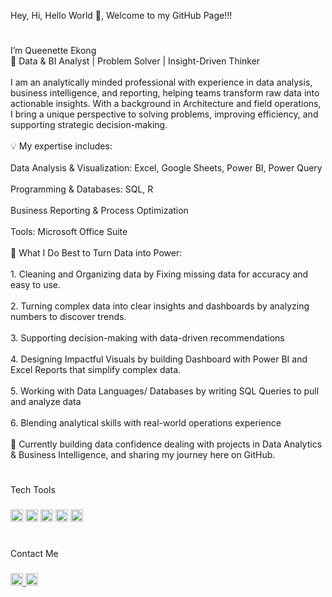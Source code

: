 <p align="left">Hey, Hi, Hello World 👋, Welcome to my GitHub Page!!!</p>

#

###

<p align="left">I’m Queenette Ekong<br>🎯 Data & BI Analyst | Problem Solver | Insight-Driven Thinker<br><br>I am an analytically minded professional with experience in data analysis, business intelligence, and reporting, helping teams transform raw data into actionable insights. With a background in Architecture and field operations, I bring a unique perspective to solving problems, improving efficiency, and supporting strategic decision-making.<br><br>💡 My expertise includes:<br><br>Data Analysis & Visualization: Excel, Google Sheets, Power BI, Power Query<br><br>Programming & Databases: SQL, R<br><br>Business Reporting & Process Optimization<br><br>Tools: Microsoft Office Suite<br><br>📌 What I Do Best to Turn Data into Power:<br><br>1. Cleaning and Organizing data by Fixing missing data for accuracy and easy to use.<br><br>2. Turning complex data into clear insights and dashboards by analyzing numbers to discover trends.<br><br>3. Supporting decision-making with data-driven recommendations<br><br>4. Designing Impactful Visuals by building Dashboard with Power BI and Excel Reports that simplify complex data.<br><br>5. Working with Data Languages/ Databases by writing SQL Queries to pull and analyze data<br><br>6. Blending analytical skills with real-world operations experience<br><br>🚀 Currently building data confidence dealing with projects in Data Analytics & Business Intelligence, and sharing my journey here on GitHub.</p>

###

#

<p align="left">Tech Tools</p>

###

<div align="left">
   <img src="https://img.icons8.com/?size=100&id=30461&format=png&color=000000" height="20" alt="Google Sheet Logo"  />
   <img src="https://img.icons8.com/?size=100&id=3sGOUDo9nJ4k&format=png&color=000000" height="20" alt="Power Bi Logo"  />
   <img src="https://img.icons8.com/?size=100&id=J6KcaRLsTgpZ&format=png&color=000000" height="20" alt="SQL Logo"  />
  <img src="https://img.icons8.com/?size=100&id=UECmBSgBOvPT&format=png&color=000000" height="20" alt="Excel Logo"  />
  <img src="https://cdn.jsdelivr.net/gh/devicons/devicon/icons/r/r-original.svg" height="20" alt="r logo"  />
  <img width="12" />
 
</div>

###

#

<p align="left">Contact Me</p>

###

<div align="left">
  <a href="https://www.linkedin.com/in/queenette-ekong" target="_blank">
    <img src="https://img.shields.io/static/v1?message=LinkedIn&logo=linkedin&label=&color=0077B5&logoColor=white&labelColor=&style=for-the-badge" height="20" alt="linkedin logo"  />
  </a>
  <a href="queenetteedidiong@gmail.com" target="_blank">
    <img src="https://img.shields.io/static/v1?message=Gmail&logo=gmail&label=&color=D14836&logoColor=white&labelColor=&style=for-the-badge" height="20" alt="gmail logo"  />
  </a>
</div>

###
#
